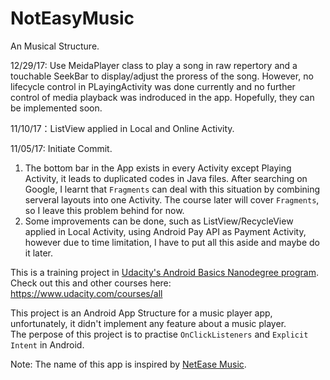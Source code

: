 # NotEasyMusic
An Musical Structure.

12/29/17: Use MeidaPlayer class to play a song in raw repertory and a touchable SeekBar to display/adjust the proress of the song. However, no lifecycle control in PLayingActivity was done currently and no further control of media playback was indroduced in the app. Hopefully, they can be implemented soon.

11/10/17：ListView applied in Local and Online Activity.

11/05/17: Initiate Commit.
1. The bottom bar in the App exists in every Activity except Playing Activity, it leads to duplicated codes in Java files. After searching on Google, I learnt that `Fragments` can deal with this situation by combining serveral layouts into one Activity. The course later will cover `Fragments`, so I leave this problem behind for now.
2. Some improvements can be done, such as ListView/RecycleView applied in Local Activity, using Android Pay API as Payment Activity, however due to time limitation, I have to put all this aside and maybe do it later. 

This is a training project in [Udacity's Android Basics Nanodegree program](https://www.udacity.com/course/android-basics-nanodegree-by-google--nd803).  
Check out this and other courses here: https://www.udacity.com/courses/all

This project is an Android App Structure for a music player app, unfortunately, it didn't implement any feature about a music player.  
The perpose of this project is to practise `OnClickListeners` and `Explicit Intent` in Android.

Note: The name of this app is inspired by [NetEase Music](https://music.163.com/).
